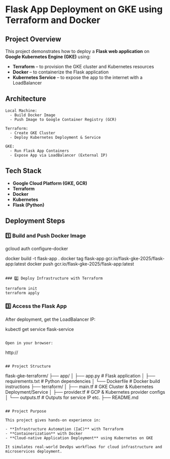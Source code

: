 # Flask App Deployment on GKE using Terraform and Docker

## Project Overview

This project demonstrates how to deploy a **Flask web application** on **Google Kubernetes Engine (GKE)** using:

- **Terraform** – to provision the GKE cluster and Kubernetes resources  
- **Docker** – to containerize the Flask application  
- **Kubernetes Service** – to expose the app to the internet with a LoadBalancer

## Architecture

```
Local Machine:
  - Build Docker Image
  - Push Image to Google Container Registry (GCR)

Terraform:
  - Create GKE Cluster
  - Deploy Kubernetes Deployment & Service

GKE:
  - Run Flask App Containers
  - Expose App via LoadBalancer (External IP)
```

## Tech Stack

- **Google Cloud Platform (GKE, GCR)**
- **Terraform**
- **Docker**
- **Kubernetes**
- **Flask (Python)**

## Deployment Steps

### 1️⃣ Build and Push Docker Image

gcloud auth configure-docker

docker build -t flask-app .
docker tag flask-app gcr.io/flask-gke-2025/flask-app:latest
docker push gcr.io/flask-gke-2025/flask-app:latest
```

### 2️⃣ Deploy Infrastructure with Terraform

terraform init
terraform apply
```

### 3️⃣ Access the Flask App

After deployment, get the LoadBalancer IP:

kubectl get service flask-service
```

Open in your browser:

```
http://<EXTERNAL-IP>
```

## Project Structure

```
flask-gke-terraform/
├── app/
│   ├── app.py              # Flask application
│   ├── requirements.txt    # Python dependencies
│   └── Dockerfile          # Docker build instructions
├── terraform/
│   ├── main.tf              # GKE Cluster & Kubernetes Deployment/Service
│   ├── provider.tf          # GCP & Kubernetes provider configs
│   └── outputs.tf           # Outputs for service IP etc.
├── README.md
```

## Project Purpose

This project gives hands-on experience in:

- **Infrastructure Automation (IaC)** with Terraform  
- **Containerization** with Docker  
- **Cloud-native Application Deployment** using Kubernetes on GKE  

It simulates real-world DevOps workflows for cloud infrastructure and microservices deployment.




